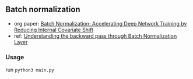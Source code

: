 ## Batch normalization
- org paper: [Batch Normalization: Accelerating Deep Network Training by Reducing Internal Covariate Shift](https://arxiv.org/pdf/1502.03167.pdf)
- ref: [Understanding the backward pass through Batch Normalization Layer](https://kratzert.github.io/2016/02/12/understanding-the-gradient-flow-through-the-batch-normalization-layer.html)
### Usage
run `python3 main.py`
